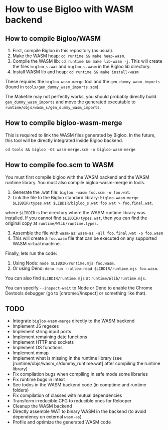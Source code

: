# How to use Bigloo with WASM backend

## How to compile Bigloo/WASM

  1. First, compile Bigloo in this repository (as usual).
  2. Make the WASM heap: `cd runtime && make heap-wasm`.
  3. Compile the WASM lib: `cd runtime && make lib-wasm -j`.
     This will create the files `bigloo_s.wat` and `bigloo_s.wasm` in the Bigloo lib directory.
  4. Install WASM lib and heap: `cd runtime && make install-wasm`

These requires the `bigloo-wasm-merge` tool and the `gen_dummy_wasm_imports` (found in `tools/gen_dummy_wasm_imports.scm`).

The Makefile may not perfectly works, you should probably directly build `gen_dummy_wasm_imports` and move the generated executable to `runtime/objs/wasm_s/gen_dummy_wasm_imports`.

## How to compile bigloo-wasm-merge

This is required to link the WASM files generated by Bigloo. In the future, this tool will be directly integrated inside Bigloo backend.

`cd tools && bigloo -O3 wasm-merge.scm -o bigloo-wasm-merge`

## How to compile foo.scm to WASM

You must first compile bigloo with the WASM backend and the WASM runtime library. You must also compile bigloo-wasm-merge in tools.

1. Generate the .wat file: `bigloo -wasm foo.scm -o foo.wat`.
2. Link the file to the Bigloo standard library: `bigloo-wasm-merge $LIBDIR/types.wat $LIBDIR/bigloo_s.wat foo.wat > foo.final.wat`.

where `$LIBDIR` is the directory where the WASM runtime library was installed. If you cannot find `$LIBDIR/types.wat`, then you can find the original copy at `runtime/Wlib/runtime.types`.

3. Assemble the file with `wasm-as`:
`wasm-as -all foo.final.wat -o foo.wasm`
4. This will create a `foo.wasm` file that can be executed on any supported WASM virtual machine.

Finally, lets run the code:
1. Using Node: `node $LIBDIR/runtime.mjs foo.wasm`.
2. Or using Deno: `deno run --allow-read $LIBDIR/runtime.mjs foo.wasm`.

You can also find `$LIBDIR/runtime.mjs` at `runtime/Wlib/runtime.mjs`.

You can specify `--inspect-wait` to Node or Deno to enable the Chrome Devtools debugger (go to [chrome://inspect] or something like that).

## TODO

+ Integrate `bigloo-wasm-merge` directly to the WASM backend
+ Implement JS regexes
+ Implement string input ports
+ Implement remaining date functions
+ Implement HTTP and sockets
+ Implement OS functions
+ Implement mmap
+ Implement what is missing in the runtime library (see [runtime/objs/wasm_s/dummy_runtime.wat] after compiling the runtime library)
+ Fix compilation bugs when compiling in safe mode some libraries
+ Fix runtime bugs in intext
+ See todos in the WASM backend code (in comptime and runtime folders)
+ Fix compilation of classes with mutual dependencies
+ Transform irreducible CFG to reducible ones for Relooper
+ Cleanup the WASM backend
+ Directly assemble WAT to binary WASM in the backend (to avoid dependency on external `wasm-as`)
+ Profile and optimize the generated WASM code
